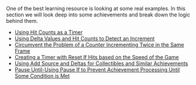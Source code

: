 One of the best learning resource is looking at some real examples. In this section we will look deep into some achievements and break down the logic behind them.

- [Using Hit Counts as a Timer](Using-Hit-Counts-as-a-Timer)<br>
- [Using Delta Values and Hit Counts to Detect an Increment](Using-Delta-Values-and-Hit-Counts-to-Detect-an-Increment)<br>
- [Circumvent the Problem of a Counter Incrementing Twice in the Same Frame](Circumvent-the-Problem-of-a-Counter-Incrementing-Twice-in-the-Same-Frame)<br>
- [Creating a Timer with Reset If Hits based on the Speed of the Game](Creating-a-Timer-with-Reset-If-Hits-based-on-the-Speed-of-the-Game)<br>
- [Using Add Source and Deltas for Collectibles and Similar Achievements](Using-Add-Source-and-Deltas-for-Collectibles-or-Similar-Achievements)<br>
- [Pause Until-Using Pause If to Prevent Achievement Processing Until Some Condition is Met](Pause-Until‐Using-Pause-If-to-Prevent-Achievement-Processing-Until-Some-Condition-is-Met)<br>
